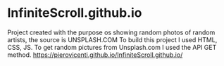 # InfiniteScroll.github.io
Project created with the purpose os showing random photos of random artists, the source is UNSPLASH.COM
To build this project I used HTML, CSS, JS. To get random pictures from Unsplash.com I used the API GET method. 
https://pierovicenti.github.io/InfiniteScroll.github.io/
